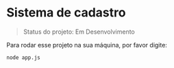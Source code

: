 <h1>Sistema de cadastro</h1>

>Status do projeto: Em Desenvolvimento

Para rodar esse projeto na sua máquina, por favor digite:

```
node app.js
```
